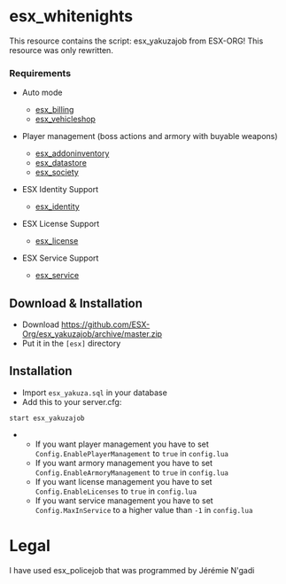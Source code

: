 # esx_whitenights

This resource contains the script: esx_yakuzajob from ESX-ORG! This resource was only rewritten.

### Requirements
* Auto mode
  * [esx_billing](https://github.com/ESX-Org/esx_billing)
  * [esx_vehicleshop](https://github.com/ESX-Org/esx_vehicleshop)

* Player management (boss actions and armory with buyable weapons)
  * [esx_addoninventory](https://github.com/ESX-Org/esx_addoninventory)
  * [esx_datastore](https://github.com/ESX-Org/esx_datastore)
  * [esx_society](https://github.com/ESX-Org/esx_society)

* ESX Identity Support
  * [esx_identity](https://github.com/ESX-Org/esx_identity)

* ESX License Support
  * [esx_license](https://github.com/ESX-Org/esx_license)

* ESX Service Support
  * [esx_service](https://github.com/ESX-Org/esx_service)

## Download & Installation

- Download https://github.com/ESX-Org/esx_yakuzajob/archive/master.zip
- Put it in the `[esx]` directory


## Installation
- Import `esx_yakuza.sql` in your database
- Add this to your server.cfg:

```
start esx_yakuzajob
```

-  * If you want player management you have to set `Config.EnablePlayerManagement` to `true` in `config.lua`
   * If you want armory management you have to set `Config.EnableArmoryManagement` to `true` in `config.lua`
   * If you want license management you have to set `Config.EnableLicenses` to `true` in `config.lua`
   * If you want service management you have to set `Config.MaxInService` to a higher value than `-1` in `config.lua`

# Legal

I have used esx_policejob that was programmed by Jérémie N'gadi
